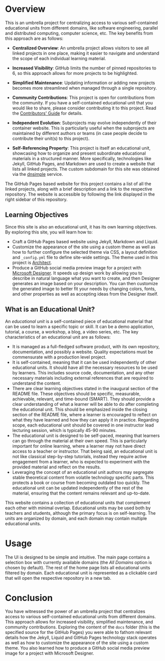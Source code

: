 # Overview
This is an umbrella project for centralizing access to various self-contained educational units from different domains, like software engineering, parallel and distributed computing, computer science, etc. The key benefits from this approach are as follows:

- **Centralized Overview**: An umbrella project allows visitors to see all linked projects in one place, making it easier to navigate and understand the scope of each individual learning material.
- **Increased Visibility**: GitHub limits the number of pinned repositories to 6, so this approach allows for more projects to be highlighted.
- **Simplified Maintenance**: Updating information or adding new projects becomes more streamlined when managed through a single repository.
- **Community Contributions**: This project is open for contributions from the community. If you have a self-contained educational unit that you would like to share, please consider contributing it to this project. Read the [Contributors' Guide](https://github.com/evarga/edu-units/blob/main/CONTRIBUTING.md) for details.

- **Independent Evolution**: Subprojects may evolve independently of their container website. This is particularly useful when the subprojects are maintained by different authors or teams (in case people decide to contribute their unit(s) to this project).
- **Self-Referencing Property**: This project is itself an educational unit, showcasing how to organize and present subordinate educational materials in a structured manner. More specifically, technologies like Jekyll, GitHub Pages, and Markdown are used to create a website that lists all linked projects. The custom subdomain for this site was obtained via the [dnsimple](https://dnsimple.com/r/fefeb14211521c) service.

The GitHub Pages based website for this project contains a list of all the linked projects, along with a brief description and a link to the respective repository. The website is accessible by following the link displayed in the right sidebar of this repository.

## Learning Objectives
Since this site is also an educational unit, it has its own learning objectives. By exploring this site, you will learn how to:
- Craft a GitHub Pages based website using Jekyll, Markdown and Liquid.
- Customize the appearance of the site using a custom theme as well as how to further configure the selected theme via CSS, a layout definition and `_config.yml` file to define site-wide settings. The theme used in this project is [Architect](https://github.com/pages-themes/architect/).
- Produce a GitHub social media preview image for a project with [Microsoft Designer](https://designer.microsoft.com). It speeds up design work by allowing you to describe in natural language what you want to create, and then Designer generates an image based on your description. You can then customize the generated image to better fit your needs by changing colors, fonts, and other properties as well as accepting ideas from the Designer itself.

## What is an Educational Unit?
An _educational unit_ is a self-contained piece of educational material that can be used to learn a specific topic or skill. It can be a demo application, tutorial, a course, a workshop, a blog, a video series, etc. The key characteristics of an educational unit are as follows:
- It is managed as a full-fledged software product, with its own repository, documentation, and possibly a website. Quality expectations must be commensurate with a production level project.
- It is self-contained, meaning that it can be used independently of other educational units. It should have all the necessary resources to be used by learners. This includes source code, documentation, and any other necessary materials including external references that are required to understand the content.
- There are clear learning objectives stated in the inaugural section of the README file. These objectives should be specific, measurable, achievable, relevant, and time-bound (SMART). They should provide a clear understanding of what a learner will be able to do after completing the educational unit. This should be emphasized inside the closing section of the README file, where a learner is encouraged to reflect on what they have learned and how they can apply it in practice. Regarding scope, each educational unit should be covered in one instructor lead lecturing session, which is typically 45-90 minutes.
- The educational unit is designed to be self-paced, meaning that learners can go through the material at their own speed. This is particularly important for online learning, where a learner may not have direct access to a teacher or instructor. That being said, an educational unit is not like classical step-by-step tutorials, instead they require active engagement from a learner, who is expected to experiment with the provided material and reflect on the results.
- Leveraging the concept of an educational unit authors may segregate stable theoretical content from volatile technology specific parts. This protects a book or course from becoming outdated too quickly. The educational unit can be updated independently of the rest of the material, ensuring that the content remains relevant and up-to-date.

This website contains a collection of educational units that complement each other with minimal overlap. Educational units may be used both by teachers and students, although the primary focus is on self-learning. The units are organized by domain, and each domain may contain multiple educational units.

# Usage
The UI is designed to be simple and intuitive. The main page contains a selection box with currently available domains (the _All Domains_ option is chosen by default). The rest of the home page lists all educational units filtered by domain. Each educational unit is represented as a clickable card that will open the respective repository in a new tab.

# Conclusion
You have witnessed the power of an umbrella project that centralizes access to various self-contained educational units from different domains. This approach allows for increased visibility, simplified maintenance, and community contributions. Exploring the content of the `docs` folder (this is the specified source for the GitHub Pages) you were able to fathom relevant details how the Jekyll, Liquid and GitHub Pages technology stack operates as well as how to customize the appearance of the site using a custom theme. You also learned how to produce a GitHub social media preview image for a project with Microsoft Designer.